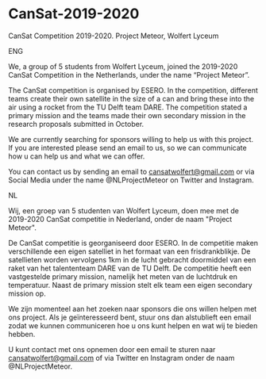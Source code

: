 # CanSat-2019-2020
CanSat Competition 2019-2020. Project Meteor, Wolfert Lyceum


ENG

We, a group of 5 students from Wolfert Lyceum, joined the 2019-2020 CanSat Competition in the Netherlands, under the name “Project Meteor”.

The CanSat competition is organised by ESERO. In the competition, different teams create their own satellite in the size of a can and bring these into the air using a rocket from the TU Delft team DARE. The competition stated a primary mission and the teams made their own secondary mission in the research proposals submitted in October.

We are currently searching for sponsors willing to help us with this project. If you are interested please send an email to us, so we can communicate how u can help us and what we can offer.

You can contact us by sending an email to cansatwolfert@gmail.com or via Social Media under the name @NLProjectMeteor on Twitter and Instagram.

NL

Wij, een groep van 5 studenten van Wolfert Lyceum, doen mee met de 2019-2020 CanSat competitie in Nederland, onder de naam "Project Meteor".

De CanSat competitie is georganiseerd door ESERO. In de competitie maken verschillende een eigen satelliet in het formaat van een frisdrankblikje. De satellieten worden vervolgens 1km in de lucht gebracht doormiddel van een raket van het talententeam DARE van de TU Delft. De competitie heeft een vastgestelde primary mission, namelijk het meten van de luchtdruk en temperatuur. Naast de primary mission stelt elk team een eigen secondary mission op. 

We zijn momenteel aan het zoeken naar sponsors die ons willen helpen met ons project. Als je geïnteresseerd bent, stuur ons dan alstublieft een email zodat we kunnen communiceren hoe u ons kunt helpen en wat wij te bieden hebben.

U kunt contact met ons opnemen door een email te sturen naar cansatwolfert@gmail.com of via Twitter en Instagram onder de naam @NLProjectMeteor.
